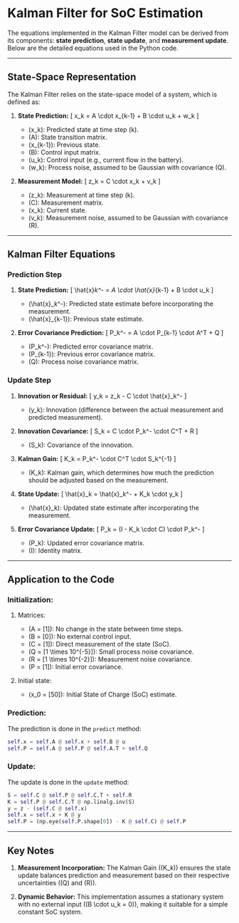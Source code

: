 # Kalman Filter for SoC Estimation

The equations implemented in the Kalman Filter model can be derived from its components: **state prediction**, **state update**, and **measurement update**. Below are the detailed equations used in the Python code.

---

## **State-Space Representation**
The Kalman Filter relies on the state-space model of a system, which is defined as:

1. **State Prediction:**
   \[
   x_k = A \cdot x_{k-1} + B \cdot u_k + w_k
   \]
   - \(x_k\): Predicted state at time step \(k\).
   - \(A\): State transition matrix.
   - \(x_{k-1}\): Previous state.
   - \(B\): Control input matrix.
   - \(u_k\): Control input (e.g., current flow in the battery).
   - \(w_k\): Process noise, assumed to be Gaussian with covariance \(Q\).

2. **Measurement Model:**
   \[
   z_k = C \cdot x_k + v_k
   \]
   - \(z_k\): Measurement at time step \(k\).
   - \(C\): Measurement matrix.
   - \(x_k\): Current state.
   - \(v_k\): Measurement noise, assumed to be Gaussian with covariance \(R\).

---

## **Kalman Filter Equations**

### **Prediction Step**
1. **State Prediction:**
   \[
   \hat{x}_k^- = A \cdot \hat{x}_{k-1} + B \cdot u_k
   \]
   - \(\hat{x}_k^-\): Predicted state estimate before incorporating the measurement.
   - \(\hat{x}_{k-1}\): Previous state estimate.

2. **Error Covariance Prediction:**
   \[
   P_k^- = A \cdot P_{k-1} \cdot A^T + Q
   \]
   - \(P_k^-\): Predicted error covariance matrix.
   - \(P_{k-1}\): Previous error covariance matrix.
   - \(Q\): Process noise covariance matrix.

### **Update Step**
1. **Innovation or Residual:**
   \[
   y_k = z_k - C \cdot \hat{x}_k^-
   \]
   - \(y_k\): Innovation (difference between the actual measurement and predicted measurement).

2. **Innovation Covariance:**
   \[
   S_k = C \cdot P_k^- \cdot C^T + R
   \]
   - \(S_k\): Covariance of the innovation.

3. **Kalman Gain:**
   \[
   K_k = P_k^- \cdot C^T \cdot S_k^{-1}
   \]
   - \(K_k\): Kalman gain, which determines how much the prediction should be adjusted based on the measurement.

4. **State Update:**
   \[
   \hat{x}_k = \hat{x}_k^- + K_k \cdot y_k
   \]
   - \(\hat{x}_k\): Updated state estimate after incorporating the measurement.

5. **Error Covariance Update:**
   \[
   P_k = (I - K_k \cdot C) \cdot P_k^-
   \]
   - \(P_k\): Updated error covariance matrix.
   - \(I\): Identity matrix.

---

## **Application to the Code**

### **Initialization:**
1. Matrices:
   - \(A = [1]\): No change in the state between time steps.
   - \(B = [0]\): No external control input.
   - \(C = [1]\): Direct measurement of the state (SoC).
   - \(Q = [1 \times 10^{-5}]\): Small process noise covariance.
   - \(R = [1 \times 10^{-2}]\): Measurement noise covariance.
   - \(P = [1]\): Initial error covariance.

2. Initial state:
   - \(x_0 = [50]\): Initial State of Charge (SoC) estimate.

### **Prediction:**
The prediction is done in the `predict` method:
```python
self.x = self.A @ self.x + self.B @ u
self.P = self.A @ self.P @ self.A.T + self.Q
```

### **Update:**
The update is done in the `update` method:
```python
S = self.C @ self.P @ self.C.T + self.R
K = self.P @ self.C.T @ np.linalg.inv(S)
y = z - (self.C @ self.x)
self.x = self.x + K @ y
self.P = (np.eye(self.P.shape[0]) - K @ self.C) @ self.P
```

---

## **Key Notes**

1. **Measurement Incorporation:**
   The Kalman Gain (\(K_k\)) ensures the state update balances prediction and measurement based on their respective uncertainties (\(Q\) and \(R\)).

2. **Dynamic Behavior:**
   This implementation assumes a stationary system with no external input (\(B \cdot u_k = 0\)), making it suitable for a simple constant SoC system.
